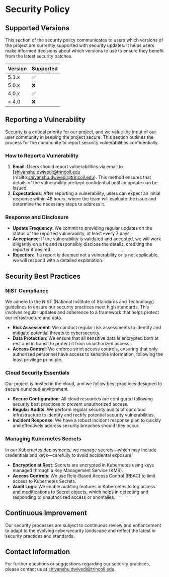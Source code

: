 
# Security Policy

## Supported Versions

This section of the security policy communicates to users which versions of the project are currently supported with security updates. It helps users make informed decisions about which versions to use to ensure they benefit from the latest security patches.

| Version | Supported          |
| ------- | ------------------ |
| 5.1.x   | :white_check_mark: |
| 5.0.x   | :x:                |
| 4.0.x   | :white_check_mark: |
| < 4.0   | :x:                |

## Reporting a Vulnerability

Security is a critical priority for our project, and we value the input of our user community in keeping the project secure. This section outlines the process for the community to report security vulnerabilities confidentially.

### How to Report a Vulnerability

1. **Email**: Users should report vulnerabilities via email to [shivanshu.dwivedi@trincoll.edu (mailto:shivanshu.dwivedi@trincoll.edu). This method ensures that details of the vulnerability are kept confidential until an update can be issued.
2. **Expectations**: After reporting a vulnerability, users can expect an initial response within 48 hours, where the team will evaluate the issue and determine the necessary steps to address it.

### Response and Disclosure

- **Update Frequency**: We commit to providing regular updates on the status of the reported vulnerability, at least every 7 days.
- **Acceptance**: If the vulnerability is validated and accepted, we will work diligently on a fix and responsibly disclose the details, crediting the reporter if desired.
- **Rejection**: If a report is deemed not a vulnerability or is not applicable, we will respond with a detailed explanation.

## Security Best Practices

### NIST Compliance

We adhere to the NIST (National Institute of Standards and Technology) guidelines to ensure our security practices meet high standards. This involves regular updates and adherence to a framework that helps protect our infrastructure and data.

- **Risk Assessment**: We conduct regular risk assessments to identify and mitigate potential threats to cybersecurity.
- **Data Protection**: We ensure that all sensitive data is encrypted both at rest and in transit to protect it from unauthorized access.
- **Access Control**: We enforce strict access controls, ensuring that only authorized personnel have access to sensitive information, following the least privilege principle.

### Cloud Security Essentials

Our project is hosted in the cloud, and we follow best practices designed to secure our cloud environment.

- **Secure Configuration**: All cloud resources are configured following security best practices to prevent unauthorized access.
- **Regular Audits**: We perform regular security audits of our cloud infrastructure to identify and rectify potential security vulnerabilities.
- **Incident Response**: We have a robust incident response plan to quickly and effectively address security breaches should they occur.

### Managing Kubernetes Secrets

In our Kubernetes deployments, we manage secrets—which may include credentials and keys—carefully to avoid accidental exposure.

- **Encryption at Rest**: Secrets are encrypted in Kubernetes using keys managed through a Key Management Service (KMS).
- **Access Controls**: We use Role-Based Access Control (RBAC) to limit access to Kubernetes Secrets.
- **Audit Logs**: We enable auditing features in Kubernetes to log access and modifications to Secret objects, which helps in detecting and responding to unauthorized access or anomalies.

## Continuous Improvement

Our security processes are subject to continuous review and enhancement to adapt to the evolving cybersecurity landscape and reflect the latest in security practices and standards.

## Contact Information

For further questions or suggestions regarding our security practices, please contact us at [shivanshu.dwivedi@trincoll.edu](mailto:shivanshu.dwivedi@trincoll.edu).

